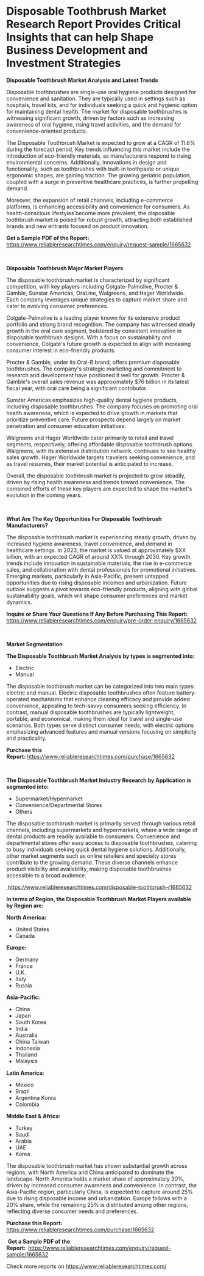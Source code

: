 <p><h1>Disposable Toothbrush Market Research Report Provides Critical Insights that can help Shape Business Development and Investment Strategies</h1></p><p><strong>Disposable Toothbrush Market Analysis and Latest Trends</strong></p>
<p><p>Disposable toothbrushes are single-use oral hygiene products designed for convenience and sanitation. They are typically used in settings such as hospitals, travel kits, and for individuals seeking a quick and hygienic option for maintaining dental health. The market for disposable toothbrushes is witnessing significant growth, driven by factors such as increasing awareness of oral hygiene, rising travel activities, and the demand for convenience-oriented products.</p><p>The Disposable Toothbrush Market is expected to grow at a CAGR of 11.6% during the forecast period. Key trends influencing this market include the introduction of eco-friendly materials, as manufacturers respond to rising environmental concerns. Additionally, innovations in design and functionality, such as toothbrushes with built-in toothpaste or unique ergonomic shapes, are gaining traction. The growing geriatric population, coupled with a surge in preventive healthcare practices, is further propelling demand. </p><p>Moreover, the expansion of retail channels, including e-commerce platforms, is enhancing accessibility and convenience for consumers. As health-conscious lifestyles become more prevalent, the disposable toothbrush market is poised for robust growth, attracting both established brands and new entrants focused on product innovation.</p></p>
<p><strong>Get a Sample PDF of the Report:&nbsp;</strong> <a href="https://www.reliableresearchtimes.com/enquiry/request-sample/1665632?utm_campaign=2638&utm_medium=2&utm_source=Github&utm_content=ia&utm_term=04042025&utm_id=disposable-toothbrush">https://www.reliableresearchtimes.com/enquiry/request-sample/1665632</a></p>
<p>&nbsp;</p>
<p><strong>Disposable Toothbrush Major Market Players</strong></p>
<p><p>The disposable toothbrush market is characterized by significant competition, with key players including Colgate-Palmolive, Procter & Gamble, Sunstar Americas, OraLine, Walgreens, and Hager Worldwide. Each company leverages unique strategies to capture market share and cater to evolving consumer preferences.</p><p>Colgate-Palmolive is a leading player known for its extensive product portfolio and strong brand recognition. The company has witnessed steady growth in the oral care segment, bolstered by consistent innovation in disposable toothbrush designs. With a focus on sustainability and convenience, Colgate's future growth is expected to align with increasing consumer interest in eco-friendly products.</p><p>Procter & Gamble, under its Oral-B brand, offers premium disposable toothbrushes. The company's strategic marketing and commitment to research and development have positioned it well for growth. Procter & Gamble's overall sales revenue was approximately $76 billion in its latest fiscal year, with oral care being a significant contributor.</p><p>Sunstar Americas emphasizes high-quality dental hygiene products, including disposable toothbrushes. The company focuses on promoting oral health awareness, which is expected to drive growth in markets that prioritize preventive care. Future prospects depend largely on market penetration and consumer education initiatives.</p><p>Walgreens and Hager Worldwide cater primarily to retail and travel segments, respectively, offering affordable disposable toothbrush options. Walgreens, with its extensive distribution network, continues to see healthy sales growth. Hager Worldwide targets travelers seeking convenience, and as travel resumes, their market potential is anticipated to increase.</p><p>Overall, the disposable toothbrush market is projected to grow steadily, driven by rising health awareness and trends toward convenience. The combined efforts of these key players are expected to shape the market's evolution in the coming years.</p></p>
<p>&nbsp;</p>
<p><strong>What Are The Key Opportunities For Disposable Toothbrush Manufacturers?</strong></p>
<p><p>The disposable toothbrush market is experiencing steady growth, driven by increased hygiene awareness, travel convenience, and demand in healthcare settings. In 2023, the market is valued at approximately $XX billion, with an expected CAGR of around XX% through 2030. Key growth trends include innovation in sustainable materials, the rise in e-commerce sales, and collaboration with dental professionals for promotional initiatives. Emerging markets, particularly in Asia-Pacific, present untapped opportunities due to rising disposable incomes and urbanization. Future outlook suggests a pivot towards eco-friendly products, aligning with global sustainability goals, which will shape consumer preferences and market dynamics.</p></p>
<p><strong>Inquire or Share Your Questions If Any Before Purchasing This Report:</strong> <a href="https://www.reliableresearchtimes.com/enquiry/pre-order-enquiry/1665632?utm_campaign=2638&utm_medium=2&utm_source=Github&utm_content=ia&utm_term=04042025&utm_id=disposable-toothbrush">https://www.reliableresearchtimes.com/enquiry/pre-order-enquiry/1665632</a></p>
<p>&nbsp;</p>
<p><strong>Market Segmentation</strong></p>
<p><strong>The Disposable Toothbrush Market Analysis by types is segmented into:</strong></p>
<p><ul><li>Electric</li><li>Manual</li></ul></p>
<p><p>The disposable toothbrush market can be categorized into two main types: electric and manual. Electric disposable toothbrushes often feature battery-operated mechanisms that enhance cleaning efficacy and provide added convenience, appealing to tech-savvy consumers seeking efficiency. In contrast, manual disposable toothbrushes are typically lightweight, portable, and economical, making them ideal for travel and single-use scenarios. Both types serve distinct consumer needs, with electric options emphasizing advanced features and manual versions focusing on simplicity and practicality.</p></p>
<p><strong>Purchase this Report:&nbsp;</strong><a href="https://www.reliableresearchtimes.com/purchase/1665632?utm_campaign=2638&utm_medium=2&utm_source=Github&utm_content=ia&utm_term=04042025&utm_id=disposable-toothbrush">https://www.reliableresearchtimes.com/purchase/1665632</a></p>
<p>&nbsp;</p>
<p><strong>The Disposable Toothbrush Market Industry Research by Application is segmented into:</strong></p>
<p><ul><li>Supermarket/Hypermarket</li><li>Convenience/Departmental Stores</li><li>Others</li></ul></p>
<p><p>The disposable toothbrush market is primarily served through various retail channels, including supermarkets and hypermarkets, where a wide range of dental products are readily available to consumers. Convenience and departmental stores offer easy access to disposable toothbrushes, catering to busy individuals seeking quick dental hygiene solutions. Additionally, other market segments such as online retailers and specialty stores contribute to the growing demand. These diverse channels enhance product visibility and availability, making disposable toothbrushes accessible to a broad audience.</p></p>
<p><a href="https://www.reliableresearchtimes.com/disposable-toothbrush-r1665632?utm_campaign=2638&utm_medium=2&utm_source=Github&utm_content=ia&utm_term=04042025&utm_id=disposable-toothbrush">&nbsp;https://www.reliableresearchtimes.com/disposable-toothbrush-r1665632</a></p>
<p><strong>In terms of Region, the Disposable Toothbrush Market Players available by Region are:</strong></p>
<p>
    <p> <strong> North America: </strong>
        <ul>
            <li>United States</li>
            <li>Canada</li>
        </ul>
        </p> 
    <p> <strong> Europe: </strong>
        <ul>
            <li>Germany</li>
            <li>France</li>
            <li>U.K.</li>
            <li>Italy</li>
            <li>Russia</li>
        </ul>
        </p> 
    <p> <strong> Asia-Pacific: </strong>
        <ul>
            <li>China</li>
            <li>Japan</li>
            <li>South Korea</li>
            <li>India</li>
            <li>Australia</li>
            <li>China Taiwan</li>
            <li>Indonesia</li>
            <li>Thailand</li>
            <li>Malaysia</li>
        </ul>
        </p> 
    <p> <strong> Latin America: </strong>
        <ul>
            <li>Mexico</li>
            <li>Brazil</li>
            <li>Argentina Korea</li>
            <li>Colombia</li>
        </ul>
        </p> 
    <p> <strong> Middle East & Africa: </strong>
        <ul>
            <li>Turkey</li>
            <li>Saudi</li>
            <li>Arabia</li>
            <li>UAE</li>
            <li>Korea</li>
        </ul>
    </p>
    </p>
<p><p>The disposable toothbrush market has shown substantial growth across regions, with North America and China anticipated to dominate the landscape. North America holds a market share of approximately 30%, driven by increased consumer awareness and convenience. In contrast, the Asia-Pacific region, particularly China, is expected to capture around 25% due to rising disposable income and urbanization. Europe follows with a 20% share, while the remaining 25% is distributed among other regions, reflecting diverse consumer needs and preferences.</p></p>
<p><strong>Purchase this Report: </strong><a href="https://www.reliableresearchtimes.com/purchase/1665632?utm_campaign=2638&utm_medium=2&utm_source=Github&utm_content=ia&utm_term=04042025&utm_id=disposable-toothbrush">https://www.reliableresearchtimes.com/purchase/1665632</a></p>
<p>&nbsp;<strong>Get a Sample PDF of the Report:&nbsp;&nbsp;</strong><a href="https://www.reliableresearchtimes.com/enquiry/request-sample/1665632?utm_campaign=2638&utm_medium=2&utm_source=Github&utm_content=ia&utm_term=04042025&utm_id=disposable-toothbrush">https://www.reliableresearchtimes.com/enquiry/request-sample/1665632</a></p>
<p><strong></strong></p>
<p>Check more reports on <a href="https://www.reliableresearchtimes.com/?utm_campaign=2638&utm_medium=2&utm_source=Github&utm_content=ia&utm_term=04042025&utm_id=disposable-toothbrush">https://www.reliableresearchtimes.com/</a></p>